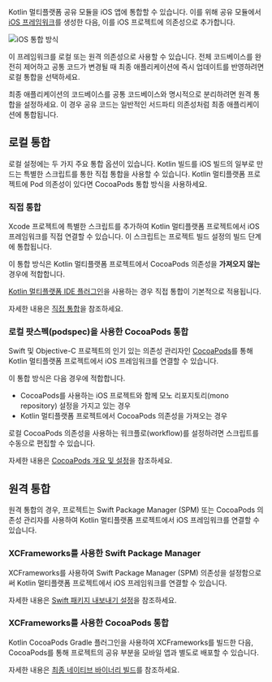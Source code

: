 [//]: # (title: iOS 통합 방법)

Kotlin 멀티플랫폼 공유 모듈을 iOS 앱에 통합할 수 있습니다. 이를 위해 공유 모듈에서 [iOS 프레임워크](https://developer.apple.com/library/archive/documentation/MacOSX/Conceptual/BPFrameworks/Concepts/WhatAreFrameworks.html)를 생성한 다음, 이를 iOS 프로젝트에 의존성으로 추가합니다.

![iOS 통합 방식](ios-integration-scheme.svg)

이 프레임워크를 로컬 또는 원격 의존성으로 사용할 수 있습니다. 전체 코드베이스를 완전히 제어하고 공통 코드가 변경될 때 최종 애플리케이션에 즉시 업데이트를 반영하려면 로컬 통합을 선택하세요.

최종 애플리케이션의 코드베이스를 공통 코드베이스와 명시적으로 분리하려면 원격 통합을 설정하세요. 이 경우 공유 코드는 일반적인 서드파티 의존성처럼 최종 애플리케이션에 통합됩니다.

## 로컬 통합

로컬 설정에는 두 가지 주요 통합 옵션이 있습니다. Kotlin 빌드를 iOS 빌드의 일부로 만드는 특별한 스크립트를 통한 직접 통합을 사용할 수 있습니다. Kotlin 멀티플랫폼 프로젝트에 Pod 의존성이 있다면 CocoaPods 통합 방식을 사용하세요.

### 직접 통합

Xcode 프로젝트에 특별한 스크립트를 추가하여 Kotlin 멀티플랫폼 프로젝트에서 iOS 프레임워크를 직접 연결할 수 있습니다. 이 스크립트는 프로젝트 빌드 설정의 빌드 단계에 통합됩니다.

이 통합 방식은 Kotlin 멀티플랫폼 프로젝트에서 CocoaPods 의존성을 **가져오지 않는** 경우에 적합합니다.

[Kotlin 멀티플랫폼 IDE 플러그인](https://plugins.jetbrains.com/plugin/14936-kotlin-multiplatform)을 사용하는 경우 직접 통합이 기본적으로 적용됩니다.

자세한 내용은 [직접 통합](multiplatform-direct-integration.md)을 참조하세요.

### 로컬 팟스펙(podspec)을 사용한 CocoaPods 통합

Swift 및 Objective-C 프로젝트의 인기 있는 의존성 관리자인 [CocoaPods](https://cocoapods.org/)를 통해 Kotlin 멀티플랫폼 프로젝트에서 iOS 프레임워크를 연결할 수 있습니다.

이 통합 방식은 다음 경우에 적합합니다.

*   CocoaPods를 사용하는 iOS 프로젝트와 함께 모노 리포지토리(mono repository) 설정을 가지고 있는 경우
*   Kotlin 멀티플랫폼 프로젝트에서 CocoaPods 의존성을 가져오는 경우

로컬 CocoaPods 의존성을 사용하는 워크플로(workflow)를 설정하려면 스크립트를 수동으로 편집할 수 있습니다.

자세한 내용은 [CocoaPods 개요 및 설정](multiplatform-cocoapods-overview.md)을 참조하세요.

## 원격 통합

원격 통합의 경우, 프로젝트는 Swift Package Manager (SPM) 또는 CocoaPods 의존성 관리자를 사용하여 Kotlin 멀티플랫폼 프로젝트에서 iOS 프레임워크를 연결할 수 있습니다.

### XCFrameworks를 사용한 Swift Package Manager

XCFrameworks를 사용하여 Swift Package Manager (SPM) 의존성을 설정함으로써 Kotlin 멀티플랫폼 프로젝트에서 iOS 프레임워크를 연결할 수 있습니다.

자세한 내용은 [Swift 패키지 내보내기 설정](multiplatform-spm-export.md)을 참조하세요.

### XCFrameworks를 사용한 CocoaPods 통합

Kotlin CocoaPods Gradle 플러그인을 사용하여 XCFrameworks를 빌드한 다음, CocoaPods를 통해 프로젝트의 공유 부분을 모바일 앱과 별도로 배포할 수 있습니다.

자세한 내용은 [최종 네이티브 바이너리 빌드](multiplatform-build-native-binaries.md#build-frameworks)를 참조하세요.